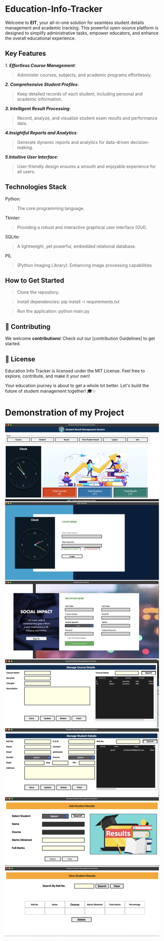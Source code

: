 # Education-Info-Tracker
Welcome to **EIT**, your all-in-one solution for seamless student details management and academic tracking. This powerful open-source platform is designed to simplify administrative tasks, empower educators, and enhance the overall educational experience.

  ## Key Features

_1. **Effortless Course Management**_:
> Administer courses, subjects, and academic programs effortlessly.

**_2. Comprehensive Student Profiles_**: 
> Keep detailed records of each student, including personal and academic information.

**_3. Intelligent Result Processing_**: 
> Record, analyze, and visualize student exam results and performance data.

**_4.Insightful Reports and Analytics_**: 
> Generate dynamic reports and analytics for data-driven decision-making.

**_5.Intuitive User Interface_**: 
> User-friendly design ensures a smooth and enjoyable experience for all users.


## Technologies Stack

Python:
> The core programming language.

Tkinter:
> Providing a robust and interactive graphical user interface (GUI).

SQLite: 
> A lightweight, yet powerful, embedded relational database.

PIL 
> (Python Imaging Library): Enhancing image processing capabilities


## How to Get Started

> Clone the repository.

> Install dependencies: pip install -r requirements.txt

> Run the application: python main.py

## 🤝 Contributing

We welcome **contributions**! Check out our [contribution Guidelines] to get started.

## 📄 License

Education Info Tracker is licensed under the MIT License. Feel free to explore, contribute, and make it your own!

Your education journey is about to get a whole lot better. Let's build the future of student management together! 🎓✨

# Demonstration of my Project

![dashboard](https://github.com/tanish0510/Education-Info-Tracker/blob/main/EAEF25D6-A09F-466E-8041-5A353CF82FD6.jpeg)
![login](https://github.com/tanish0510/Education-Info-Tracker/blob/main/783F349D-710B-4D00-919A-2050FB2C46C5.jpeg)
![Register](https://github.com/tanish0510/Education-Info-Tracker/blob/main/A4FC8594-741C-4E71-BCCD-59C17A70D14C.jpeg)
![course](https://github.com/tanish0510/Education-Info-Tracker/blob/main/95D66E31-5A86-4F71-9A4C-0F1D4C47E9B8.jpeg)
![student](https://github.com/tanish0510/Education-Info-Tracker/blob/main/34B24365-7C39-498F-B8A4-24C477A31118.jpeg)
![result](https://github.com/tanish0510/Education-Info-Tracker/blob/main/800E6F2A-0A95-4BC0-8D20-F27FCD4ADC0E.jpeg)
![see results](https://github.com/tanish0510/Education-Info-Tracker/blob/main/6E05734B-3EB5-4FC2-ADEC-D314C6FEC0FD.jpeg)





